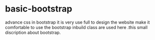 # basic-bootstrap
advance css in bootstrap it is very use full to design the website make it comfortable to use the bootstrap inbuild class are  used here .this small discription about bootstrap.
